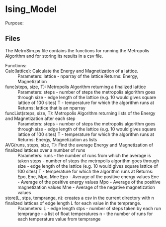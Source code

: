 # Ising_Model
 
Purpose:

## Files


The MetroSim.py file contains the functions for running the Metropolis Algorithm and for storing its results in a csv file.
<dl>
Functions:
<dt>Calc(lattice): Calculate the Energy and Magnetization of a lattice.</dt>
 <dd>Parameters:
   lattice - nparray of the lattice
 Returns: Energy, Magnetization</dd>
 
<dt>func(steps, size, T): Metropolis Algorithm returning a finalized lattice</dt>
 <dd>Parameters:
     steps - number of steps the metropolis algorithm goes through
     size - edge length of the lattice (e.g. 10 would gives square lattice of 100 sites)
     T - temperature for which the algorithm runs at
 Returns: lattice that is an nparray</dd>
 
 <dt>funcList(steps, size, T): Metropolis Algorithm returning lists of the Energy and Magnetization after each step</dt>
  <dd>Parameters:
     steps - number of steps the metropolis algorithm goes through
     size - edge length of the lattice (e.g. 10 would gives square lattice of 100 sites)
     T - temperature for which the algorithm runs at
  Returns: Energy, Magnetization as lists</dd>
  
<dt>AVG(runs, steps, size, T): Find the average Energy and Magnetization of finalized lattices over a number of runs</dt>
 <dd>Parameters:
    runs - the number of runs from which the average is taken
    steps - number of steps the metropolis algorithm goes through
    size - edge length of the lattice (e.g. 10 would gives square lattice of 100 sites)
    T - temperature for which the algorithm runs at 
  Returns: Epo, Ene, Mpo, Mne
    Epo - Average of the positive energy values
    Ene - Average of the positive energy values
    Mpo - Average of the positive magnetization values
    Mne - Average of the negative magnetization values</dd>
    
<dt>store(L, stps, temprange, n): creates a csv in the current directory with n finalized lattices of edge length L for each value in the temprange.</dt>
<dd> Parameters:
    L - edge length
    stps - number of steps taken by each run
    temprange - a list of float temperatures
    n - the number of runs for each temperature value from temprange</dd>
</dl>  
   
